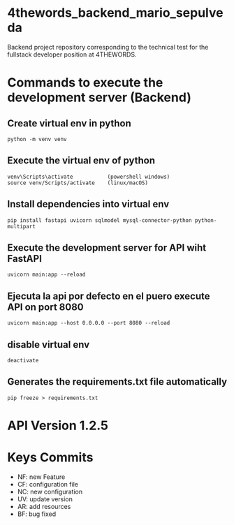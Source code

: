 # 4thewords_backend_mario_sepulveda
Backend project repository corresponding to the technical test for the fullstack developer position at 4THEWORDS.

# Commands to execute the development server (Backend)

## Create virtual env in python
    python -m venv venv

## Execute the virtual env of python 
    venv\Scripts\activate           (powershell windows)
    source venv/Scripts/activate    (linux/macOS)

## Install dependencies into virtual env
    pip install fastapi uvicorn sqlmodel mysql-connector-python python-multipart

## Execute the development server for API wiht FastAPI
    uvicorn main:app --reload

## Ejecuta la api por defecto en el puero execute API on port 8080
    uvicorn main:app --host 0.0.0.0 --port 8080 --reload

## disable virtual env
    deactivate

## Generates the requirements.txt file automatically
    pip freeze > requirements.txt

# API Version 1.2.5

# Keys Commits

* NF: new Feature
* CF: configuration file
* NC: new configuration
* UV: update version
* AR: add resources
* BF: bug fixed                




